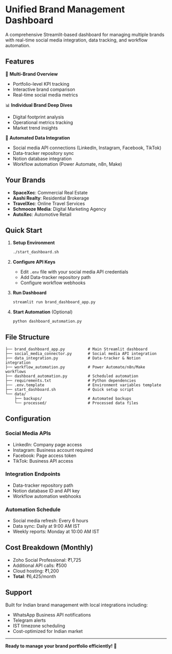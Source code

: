 # Unified Brand Management Dashboard

A comprehensive Streamlit-based dashboard for managing multiple brands with real-time social media integration, data tracking, and workflow automation.

## Features

🚀 **Multi-Brand Overview**
- Portfolio-level KPI tracking
- Interactive brand comparison
- Real-time social media metrics

📊 **Individual Brand Deep Dives**  
- Digital footprint analysis
- Operational metrics tracking
- Market trend insights

🔄 **Automated Data Integration**
- Social media API connections (LinkedIn, Instagram, Facebook, TikTok)
- Data-tracker repository sync
- Notion database integration
- Workflow automation (Power Automate, n8n, Make)

## Your Brands
- **SpaceXec**: Commercial Real Estate
- **Aashi Realty**: Residential Brokerage  
- **TravelXec**: Online Travel Services
- **Schmooze Media**: Digital Marketing Agency
- **AutoXec**: Automotive Retail

## Quick Start

1. **Setup Environment**
   ```bash
   ./start_dashboard.sh
   ```

2. **Configure API Keys**
   - Edit `.env` file with your social media API credentials
   - Add Data-tracker repository path
   - Configure workflow webhooks

3. **Run Dashboard**
   ```bash
   streamlit run brand_dashboard_app.py
   ```

4. **Start Automation** (Optional)
   ```bash
   python dashboard_automation.py
   ```

## File Structure

```
├── brand_dashboard_app.py          # Main Streamlit dashboard
├── social_media_connector.py       # Social media API integration
├── data_integration.py             # Data-tracker & Notion integration
├── workflow_automation.py          # Power Automate/n8n/Make workflows  
├── dashboard_automation.py         # Scheduled automation
├── requirements.txt                # Python dependencies
├── .env.template                   # Environment variables template
├── start_dashboard.sh              # Quick setup script
└── data/
    ├── backups/                    # Automated backups
    └── processed/                  # Processed data files
```

## Configuration

### Social Media APIs
- LinkedIn: Company page access
- Instagram: Business account required  
- Facebook: Page access token
- TikTok: Business API access

### Integration Endpoints
- Data-tracker repository path
- Notion database ID and API key
- Workflow automation webhooks

### Automation Schedule
- Social media refresh: Every 6 hours
- Data sync: Daily at 9:00 AM IST  
- Weekly reports: Monday at 10:00 AM IST

## Cost Breakdown (Monthly)
- Zoho Social Professional: ₹1,725
- Additional API calls: ₹500
- Cloud hosting: ₹1,200
- **Total**: ₹6,425/month

## Support

Built for Indian brand management with local integrations including:
- WhatsApp Business API notifications
- Telegram alerts
- IST timezone scheduling
- Cost-optimized for Indian market

---
**Ready to manage your brand portfolio efficiently!** 🚀
